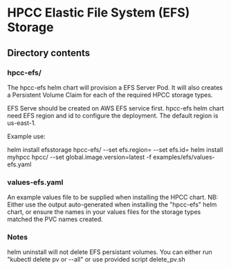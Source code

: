 # HPCC Elastic File System (EFS) Storage

## Directory contents

### hpcc-efs/
The hpcc-efs helm chart will provision a EFS Server Pod. It will also creates a Persistent Volume Claim for each of the required HPCC storage types.

EFS Serve should be created on AWS EFS service first.  hpcc-efs helm chart need EFS region and id to configure the deployment. The default region is us-east-1.

Example use:

helm install efsstorage hpcc-efs/ --set efs.region=<efs region>  --set efs.id=<efs id>
helm install myhpcc hpcc/  --set global.image.version=latest -f examples/efs/values-efs.yaml


### values-efs.yaml
An example values file to be supplied when installing the HPCC chart.
NB: Either use the output auto-generated when installing the "hpcc-efs" helm chart, or ensure the names in your values files for the storage types matched the PVC names created.


### Notes
helm uninstall will not delete EFS persistant volumes. You can either run "kubectl delete pv <pv name> or --all" or use provided script delete_pv.sh
